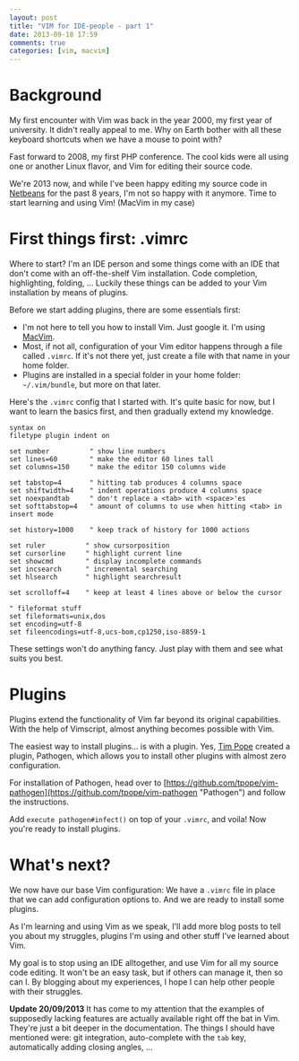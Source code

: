```yaml
---
layout: post
title: "VIM for IDE-people - part 1"
date: 2013-09-18 17:59
comments: true
categories: [vim, macvim]
---
```


# Background

My first encounter with Vim was back in the year 2000, my first year of university. It didn't really appeal to me. Why on Earth bother with all these keyboard shortcuts when we have a mouse to point with?

Fast forward to 2008, my first PHP conference. The cool kids were all using one or another Linux flavor, and Vim for editing their source code.

We're 2013 now, and while I've been happy editing my source code in [Netbeans](http://netbeans.org "Netbeans") for the past 8 years, I'm not so happy with it anymore. Time to start learning and using Vim! (MacVim in my case)

# First things first: .vimrc

Where to start? I'm an IDE person and some things come with an IDE that don't come with an off-the-shelf Vim installation. Code completion, highlighting, folding, ... Luckily these things can be added to your Vim installation by means of plugins.

Before we start adding plugins, there are some essentials first:

* I'm not here to tell you how to install Vim. Just google it. I'm using [MacVim](https://code.google.com/p/macvim/ "MacVim").
* Most, if not all, configuration of your Vim editor happens through a file called `.vimrc`. If it's not there yet, just create a file with that name in your home folder.
* Plugins are installed in a special folder in your home folder: `~/.vim/bundle`, but more on that later.

Here's the `.vimrc` config that I started with. It's quite basic for now, but I want to learn the basics first, and then gradually extend my knowledge.

``` vim
syntax on
filetype plugin indent on

set number          " show line numbers
set lines=60        " make the editor 60 lines tall
set columns=150     " make the editor 150 columns wide

set tabstop=4       " hitting tab produces 4 columns space
set shiftwidth=4    " indent operations produce 4 columns space
set noexpandtab     " don't replace a <tab> with <space>'es
set softtabstop=4   " amount of columns to use when hitting <tab> in insert mode

set history=1000    " keep track of history for 1000 actions

set ruler          " show cursorposition
set cursorline     " highlight current line
set showcmd        " display incomplete commands
set incsearch      " incremental searching
set hlsearch       " highlight searchresult

set scrolloff=4    " keep at least 4 lines above or below the cursor

" fileformat stuff
set fileformats=unix,dos
set encoding=utf-8
set fileencodings=utf-8,ucs-bom,cp1250,iso-8859-1
```

These settings won't do anything fancy. Just play with them and see what suits you best.

# Plugins

Plugins extend the functionality of Vim far beyond its original capabilities. With the help of Vimscript, almost anything becomes possible with Vim.

The easiest way to install plugins... is with a plugin. Yes, [Tim Pope](https://github.com/tpope "Tim Pope on Github") created a plugin, Pathogen, which allows you to install other plugins with almost zero configuration.

For installation of Pathogen, head over to [https://github.com/tpope/vim-pathogen](https://github.com/tpope/vim-pathogen "Pathogen") and follow the instructions.

Add `execute pathogen#infect()` on top of your `.vimrc`, and voila! Now you're ready to install plugins.

# What's next?

We now have our base Vim configuration: We have a `.vimrc` file in place that we can add configuration options to. And we are ready to install some plugins.

As I'm learning and using Vim as we speak, I'll add more blog posts to tell you about my struggles, plugins I'm using and other stuff I've learned about Vim.

My goal is to stop using an IDE alltogether, and use Vim for all my source code editing. It won't be an easy task, but if others can manage it, then so can I. By blogging about my experiences, I hope I can help other people with their struggles.

**Update 20/09/2013** It has come to my attention that the examples of supposedly lacking features are actually available right off the bat in Vim. They're just a bit deeper in the documentation. The things I should have mentioned were: git integration, auto-complete with the `tab` key, automatically adding closing angles, ...
